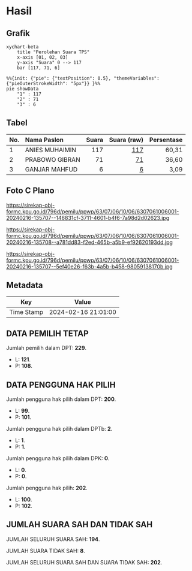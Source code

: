 # Hasil

## Grafik

```mermaid
xychart-beta
    title "Perolehan Suara TPS"
    x-axis [01, 02, 03]
    y-axis "Suara" 0 --> 117
    bar [117, 71, 6]
```

```mermaid
%%{init: {"pie": {"textPosition": 0.5}, "themeVariables": {"pieOuterStrokeWidth": "5px"}} }%%
pie showData
    "1" : 117
    "2" : 71
    "3" : 6
```

## Tabel

| No. | Nama Paslon    | Suara | Suara (raw) | Persentase |
|:--- |:-------------- | -----:| -----------:| ----------:|
| 1   | ANIES MUHAIMIN | 117   | [117][p-1]  | 60,31      |
| 2   | PRABOWO GIBRAN | 71    | [71][p-2]   | 36,60      |
| 3   | GANJAR MAHFUD  | 6     | [6][p-3]    | 3,09       |


[p-1]: https://github.com/gigit-pemilu/pemilu-2024-63-kalimantan-selatan/blob/main/pilpres/hitung-suara/sub/63-kalimantan-selatan/sub/07-hulu-sungai-tengah/sub/06-barabai/sub/1006-bukat/sub/001-tps/sub/paslon-1.txt
[p-2]: https://github.com/gigit-pemilu/pemilu-2024-63-kalimantan-selatan/blob/main/pilpres/hitung-suara/sub/63-kalimantan-selatan/sub/07-hulu-sungai-tengah/sub/06-barabai/sub/1006-bukat/sub/001-tps/sub/paslon-2.txt
[p-3]: https://github.com/gigit-pemilu/pemilu-2024-63-kalimantan-selatan/blob/main/pilpres/hitung-suara/sub/63-kalimantan-selatan/sub/07-hulu-sungai-tengah/sub/06-barabai/sub/1006-bukat/sub/001-tps/sub/paslon-3.txt

## Foto C Plano

https://sirekap-obj-formc.kpu.go.id/796d/pemilu/ppwp/63/07/06/10/06/6307061006001-20240216-135707--146831cf-3711-4601-b4f6-7a98d2d02623.jpg

https://sirekap-obj-formc.kpu.go.id/796d/pemilu/ppwp/63/07/06/10/06/6307061006001-20240216-135708--a781dd83-f2ed-465b-a5b9-ef92620193dd.jpg

https://sirekap-obj-formc.kpu.go.id/796d/pemilu/ppwp/63/07/06/10/06/6307061006001-20240216-135707--5ef40e26-f63b-4a5b-b458-98059138170b.jpg


## Metadata

| Key        | Value               |
| ---------- | ------------------- |
| Time Stamp | 2024-02-16 21:01:00 |


## DATA PEMILIH TETAP

Jumlah pemilih dalam DPT: **229**.
 * L: **121**.
 * P: **108**.

## DATA PENGGUNA HAK PILIH

Jumlah pengguna hak pilih dalam DPT: **200**.
 * L: **99**.
 * P: **101**.

Jumlah pengguna hak pilih dalam DPTb: **2**.
 * L: **1**.
 * P: **1**.

Jumlah pengguna hak pilih dalam DPK: **0**.
 * L: **0**.
 * P: **0**.

Jumlah pengguna hak pilih: **202**.
 * L: **100**.
 * P: **102**.

## JUMLAH SUARA SAH DAN TIDAK SAH

JUMLAH SELURUH SUARA SAH: **194**.

JUMLAH SUARA TIDAK SAH: **8**.

JUMLAH SELURUH SUARA SAH DAN SUARA TIDAK SAH: **202**.


